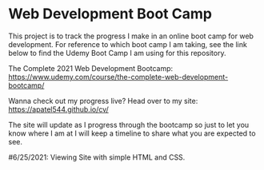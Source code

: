# Web Development Boot Camp

This project is to track the progress I make in an online boot camp for web development.
For reference to which boot camp I am taking, see the link below to find the Udemy Boot Camp I am using for this repository.

The Complete 2021 Web Development Bootcamp:
    https://www.udemy.com/course/the-complete-web-development-bootcamp/
    
Wanna check out my progress live? Head over to my site: https://apatel544.github.io/cv/

The site will update as I progress through the bootcamp so just to let you know where I am at I will keep a timeline to share what you are expected to see.

#6/25/2021: Viewing Site with simple HTML and CSS.
